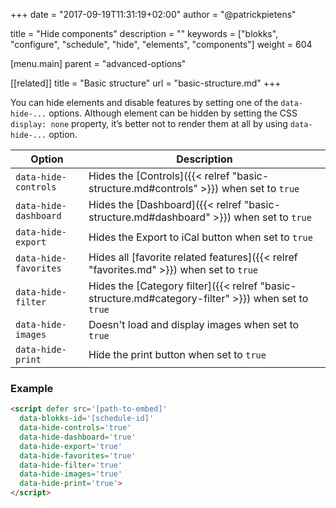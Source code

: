 +++
date            = "2017-09-19T11:31:19+02:00"
author          = "@patrickpietens"

title           = "Hide components"
description     = ""
keywords        = ["blokks", "configure", "schedule", "hide", "elements", "components"]
weight          = 604

[menu.main]
parent          = "advanced-options"

[[related]]
title = "Basic structure"
url = "basic-structure.md"
+++

You can hide elements and disable features by setting one of the `data-hide-...` options. Although element can be hidden by setting the CSS `display: none` property, it’s better not to render them at all by using `data-hide-...` option.

| Option | Description |
|---------|--------------|
| `data-hide-controls` | Hides the [Controls]({{< relref "basic-structure.md#controls" >}}) when set to `true` |
| `data-hide-dashboard` | Hides the [Dashboard]({{< relref "basic-structure.md#dashboard" >}}) when set to `true` |
| `data-hide-export` | Hides the Export to iCal button when set to `true` |
| `data-hide-favorites` | Hides all [favorite related features]({{< relref "favorites.md" >}}) when set to `true` |
| `data-hide-filter` | Hides the [Category filter]({{< relref "basic-structure.md#category-filter" >}}) when set to `true` |
| `data-hide-images` | Doesn't load and display images when set to `true` |
| `data-hide-print` | Hide the print button when set to `true` |

### Example

```html
<script	defer src='[path-to-embed]'
  data-blokks-id='[schedule-id]'
  data-hide-controls='true'
  data-hide-dashboard='true'
  data-hide-export='true'
  data-hide-favorites='true'
  data-hide-filter='true'
  data-hide-images='true'
  data-hide-print='true'>
</script>
```
